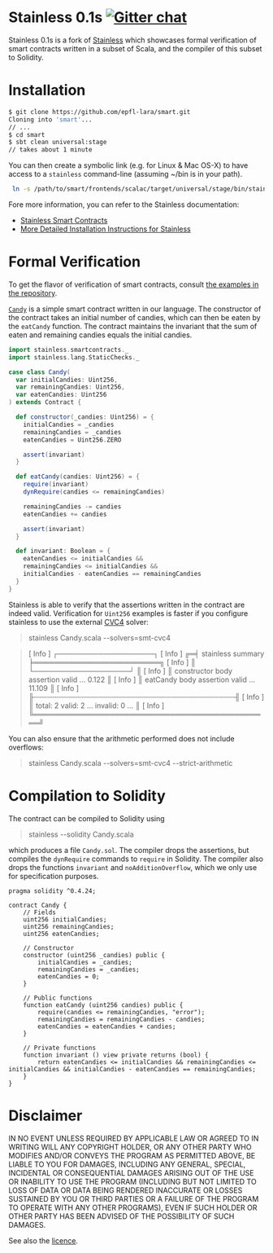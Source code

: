 Stainless 0.1s [![Gitter chat](https://img.shields.io/gitter/room/gitterHQ/gitter.svg)](https://gitter.im/epfl-lara/smart)
=============

Stainless 0.1s is a fork of [Stainless](https://github.com/epfl-lara/stainless) 
which showcases formal verification of smart contracts written in a subset of 
Scala, and the compiler of this subset to Solidity.

# Installation

```bash
$ git clone https://github.com/epfl-lara/smart.git
Cloning into 'smart'...
// ...
$ cd smart
$ sbt clean universal:stage
// takes about 1 minute
```

You can then create a symbolic link (e.g. for Linux & Mac OS-X) to have access 
to a ``stainless`` command-line (assuming ~/bin is in your path).

```bash
 ln -s /path/to/smart/frontends/scalac/target/universal/stage/bin/stainless-scalac ~/bin/stainless
```

Fore more information, you can refer to the Stainless documentation:
  * [Stainless Smart Contracts](core/src/sphinx/smartcontracts.rst)
  * [More Detailed Installation Instructions for Stainless](core/src/sphinx/installation.rst)

# Formal Verification

To get the flavor of verification of smart contracts, consult 
[the examples in the repository](frontends/benchmarks/smartcontracts/valid).

[`Candy`](frontends/benchmarks/smartcontracts/valid/Candy.scala) 
is a simple smart contract written in our language. The
constructor of the contract takes an initial number of candies, which can then 
be eaten by the `eatCandy` function. The contract maintains the
invariant that the sum of eaten and remaining candies equals the initial candies.

```scala
import stainless.smartcontracts._
import stainless.lang.StaticChecks._

case class Candy(
  var initialCandies: Uint256,
  var remainingCandies: Uint256,
  var eatenCandies: Uint256
) extends Contract {

  def constructor(_candies: Uint256) = {
    initialCandies = _candies
    remainingCandies = _candies
    eatenCandies = Uint256.ZERO

    assert(invariant)
  }

  def eatCandy(candies: Uint256) = {      
    require(invariant)
    dynRequire(candies <= remainingCandies)

    remainingCandies -= candies
    eatenCandies += candies

    assert(invariant)
  }

  def invariant: Boolean = {
    eatenCandies <= initialCandies &&
    remainingCandies <= initialCandies &&
    initialCandies - eatenCandies == remainingCandies
  }
}
```

Stainless is able to verify that the assertions written in the contract are 
indeed valid. Verification for `Uint256` examples is faster if you 
configure stainless to use the external [CVC4](http://cvc4.cs.stanford.edu/web/) solver:

> stainless Candy.scala --solvers=smt-cvc4

> [  Info  ]   ┌───────────────────┐
> [  Info  ] ╔═╡ stainless summary ╞═════════════════════════╗
> [  Info  ] ║ └───────────────────┘                         ║
> [  Info  ] ║ constructor  body assertion  valid ... 0.122  ║
> [  Info  ] ║ eatCandy     body assertion  valid ... 11.109 ║
> [  Info  ] ╟┄┄┄┄┄┄┄┄┄┄┄┄┄┄┄┄┄┄┄┄┄┄┄┄┄┄┄┄┄┄┄┄┄┄┄┄┄┄┄┄┄┄┄┄┄┄┄╢
> [  Info  ] ║ total: 2    valid: 2 ... invalid: 0  ...      ║
> [  Info  ] ╚═══════════════════════════════════════════════╝

You can also ensure that the arithmetic performed does not include overflows:

> stainless Candy.scala --solvers=smt-cvc4 --strict-arithmetic

# Compilation to Solidity

The contract can be compiled to Solidity using 

> stainless --solidity Candy.scala

which produces a file `Candy.sol`. The compiler drops the assertions, but
compiles the `dynRequire` commands to `require` in Solidity. The compiler also
drops the functions `invariant` and `noAdditionOverflow`, which we only use for
specification purposes.

```solidity
pragma solidity ^0.4.24;

contract Candy {
    // Fields
    uint256 initialCandies;
    uint256 remainingCandies;
    uint256 eatenCandies;

    // Constructor
    constructor (uint256 _candies) public {
        initialCandies = _candies;
        remainingCandies = _candies;
        eatenCandies = 0;
    }

    // Public functions
    function eatCandy (uint256 candies) public {
        require(candies <= remainingCandies, "error");
        remainingCandies = remainingCandies - candies;
        eatenCandies = eatenCandies + candies;
    }

    // Private functions
    function invariant () view private returns (bool) {
        return eatenCandies <= initialCandies && remainingCandies <= initialCandies && initialCandies - eatenCandies == remainingCandies;
    }
}
```

# Disclaimer

IN NO EVENT UNLESS REQUIRED BY APPLICABLE LAW OR AGREED TO IN WRITING
WILL ANY COPYRIGHT HOLDER, OR ANY OTHER PARTY WHO MODIFIES AND/OR CONVEYS
THE PROGRAM AS PERMITTED ABOVE, BE LIABLE TO YOU FOR DAMAGES, INCLUDING ANY
GENERAL, SPECIAL, INCIDENTAL OR CONSEQUENTIAL DAMAGES ARISING OUT OF THE
USE OR INABILITY TO USE THE PROGRAM (INCLUDING BUT NOT LIMITED TO LOSS OF
DATA OR DATA BEING RENDERED INACCURATE OR LOSSES SUSTAINED BY YOU OR THIRD
PARTIES OR A FAILURE OF THE PROGRAM TO OPERATE WITH ANY OTHER PROGRAMS),
EVEN IF SUCH HOLDER OR OTHER PARTY HAS BEEN ADVISED OF THE POSSIBILITY OF
SUCH DAMAGES.


See also the [licence](LICENCE).
